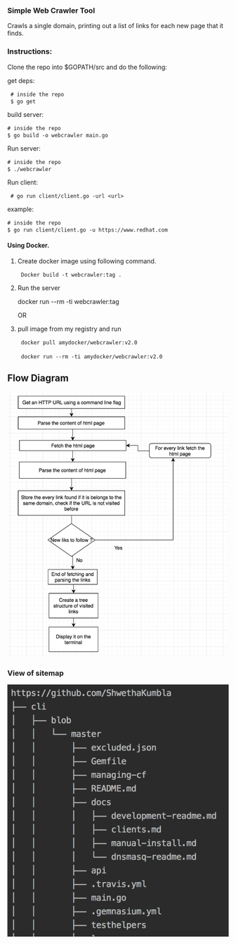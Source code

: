 
### Simple Web Crawler Tool

  Crawls a single domain, printing out a list of links for each new page that it finds.

### Instructions:

Clone the repo into $GOPATH/src and do the following:

get deps:

     # inside the repo
     $ go get 
   
build server:

    # inside the repo
    $ go build -o webcrawler main.go
   
Run server:

    # inside the repo
    $ ./webcrawler

Run client:

     # go run client/client.go -url <url>

example:

    # inside the repo
    $ go run client/client.go -u https://www.redhat.com
  

   #### Using Docker.
   1.  Create docker image using following command.
   
            Docker build -t webcrawler:tag .
   2. Run the server
   
       docker run --rm -ti webcrawler:tag
      
       OR
   1. pull image from my registry and run
   
           docker pull amydocker/webcrawler:v2.0
           
           docker run --rm -ti amydocker/webcrawler:v2.0


## Flow Diagram

 ![](images/flowchart_wc.png)    
 
### View of sitemap

  ![](images/result.png)
